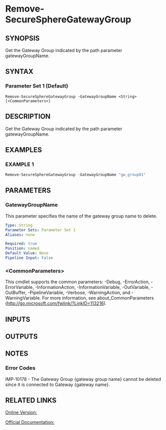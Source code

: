 ﻿# Remove-SecureSphereGatewayGroup

## SYNOPSIS
Get the Gateway Group indicated by the path parameter gatewayGroupName.

## SYNTAX

### Parameter Set 1 (Default)
```
Remove-SecureSphereGatewayGroup -GatewayGroupName <String> [<CommonParameters>]
```

## DESCRIPTION
Get the Gateway Group indicated by the path parameter gatewayGroupName.

## EXAMPLES

### EXAMPLE 1

```powershell
Remove-SecureSphereGatewayGroup -GatewayGroupName "gw_group01"
```

## PARAMETERS

### GatewayGroupName
This parameter specifies the name of the gateway group name to delete.

```yaml
Type: String
Parameter Sets: Parameter Set 1
Aliases: none

Required: true
Position: named
Default Value: None
Pipeline Input: False
```

### \<CommonParameters\>
This cmdlet supports the common parameters: -Debug, -ErrorAction, -ErrorVariable, -InformationAction, -InformationVariable, -OutVariable, -OutBuffer, -PipelineVariable, -Verbose, -WarningAction, and -WarningVariable. For more information, see about_CommonParameters (http://go.microsoft.com/fwlink/?LinkID=113216).

## INPUTS

## OUTPUTS

## NOTES

### Error Codes
IMP-10178 - The Gateway Group {gateway group name} cannot be deleted since it is connected to Gateway {gateway name}.

## RELATED LINKS

[Online Version:](https://github.com/akshinmustafayev/Documentation/MD)

[Official Documentation:](https://docs.imperva.com/bundle/v13.6-api-reference-guide/page/70354.htm)



